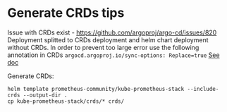 # Generate CRDs tips


Issue with CRDs exist - https://github.com/argoproj/argo-cd/issues/820
Deployment splitted to CRDs deployment and helm chart deployment without CRDs.
In order to prevent too large error use the following annotation in CRDs
`argocd.argoproj.io/sync-options: Replace=true` [See doc](https://argo-cd.readthedocs.io/en/stable/user-guide/sync-options/#replace-resource-instead-of-applying-changes)

Generate CRDs:
```
helm template prometheus-community/kube-prometheus-stack --include-crds --output-dir .
cp kube-prometheus-stack/crds/* crds/
```
